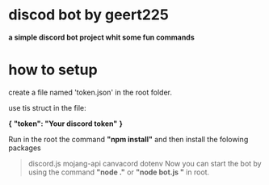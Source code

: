 # discod bot by geert225
**a simple discord bot project whit some fun commands**

# how to setup
create a file named 'token.json' in the root folder.

use tis struct in the file:

**{**
  **"token": "Your discord token"**
**}**

Run in the root the command **"npm install"** and then install the folowing packages
> discord.js
> mojang-api
> canvacord
> dotenv
Now you can start the bot by using the command **"node ."** or **"node bot.js "** in root.
